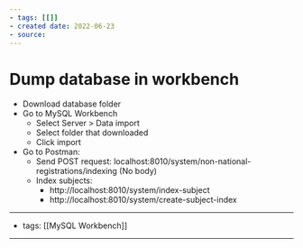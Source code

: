 ```yaml
---
- tags: [[]]
- created date: 2022-06-23
- source: 
---
```


# Dump database in workbench

- Download database folder
- Go to MySQL Workbench
	- Select   Server > Data import
	- Select folder that downloaded
	- Click import
- Go to Postman:
	- Send POST request: localhost:8010/system/non-national-registrations/indexing (No body)
	- Index subjects:
		-  http://localhost:8010/system/index-subject   
		- http://localhost:8010/system/create-subject-index

---
- tags: [[MySQL Workbench]]
---